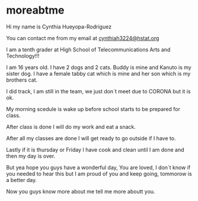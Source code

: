 # moreabtme

Hi my name is Cynthia Hueyopa-Rodriguez 

You can contact me from my email at cynthiah3224@hstat.org

I am a tenth grader at High School of Telecommunications Arts and Technology!!! 

I am 16 years old. I have 2 dogs and 2 cats. Buddy is mine and Kanuto is my sister dog. I have a female tabby cat which is mine and her son which is
my brothers cat. 

I did track, I am still in the team, we just don´t meet due to CORONA but it is ok. 

My morning scedule is wake up before school starts to be prepared for class.

After class is done I will do my work and eat a snack.

After all my classes are done I will get ready to go outside if I have to. 

Lastly if it is thursday or Friday I have cook and clean until I am done and then my day is over. 

But yea hope you guys have a wonderful day, You are loved, I don´t know if you needed to hear this but I am proud of you and keep going,
tommorow is a better day. 

Now you guys know more about me tell me more aboutt you. 